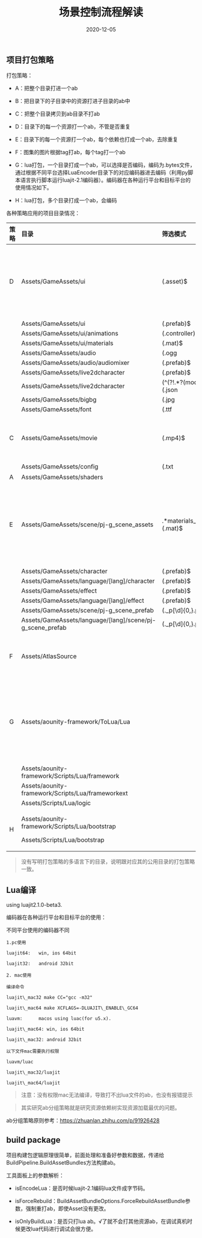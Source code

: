﻿---
title: 场景控制流程解读
date: 2020-12-05
tags: [打包]
categories: [Unity游戏开发,Unity,资源管理]
---

<!-- more -->


## 项目打包策略

打包策略：

- A：把整个目录打进一个ab

- B：把目录下的子目录中的资源打进子目录的ab中

- C：把整个目录拷贝到ab目录不打ab

- D：目录下的每一个资源打一个ab，不管是否重复

- E：目录下的每一个资源打一个ab，每个依赖也打成一个ab，去除重复

- F：图集的图片根据tag打ab，每个tag打一个ab

- G：lua打包，一个目录打成一个ab，可以选择是否编码，编码为.bytes文件，通过根据不同平台选择LuaEncoder目录下的对应编码器进去编码（利用py脚本语言执行脚本运行luajit-2.1编码器）。编码器在各种运行平台和目标平台的使用情况如下。

- H：lua打包，多个目录打成一个ab，会编码

各种策略应用的项目目录情况：

|策略|目录|筛选模式|特点|
| :- | :- | :- | :- |
|D|Assets/GameAssets/ui|(.asset)$|这类资源的特点是各个模块都有分布，数量多，1比1打ab策略有利于控制ab大小粒度，属于按类型和功能模块分组策略|
||Assets/GameAssets/ui|(.prefab)$||
||Assets/GameAssets/ui/animations|(.controller)$||
||Assets/GameAssets/ui/materials|(.mat)$||
||Assets/GameAssets/audio|(.ogg|.mp3|.wav)$||
||Assets/GameAssets/audio/audiomixer|(.prefab)$||
||Assets/GameAssets/live2dcharacter|(.prefab)$||
||Assets/GameAssets/live2dcharacter|(^(?!.\*?(model))).+(.json|.bytes)$||
||Assets/GameAssets/bigbg|(.jpg|.png)$||
||Assets/GameAssets/font|(.ttf|.fontsettings)$||
|C|Assets/GameAssets/movie|(.mp4)$|这类资源一般是配置文件，或者像是mp4这种游戏中用得比较少的资源文件|
||Assets/GameAssets/config|(.txt|.png|.jpg)$||
|A|Assets/GameAssets/shaders||全局常驻的文件|
|E|Assets/GameAssets/scene/pj-g\_scene\_assets|.\*materials\_dynload.+(.mat)$|这类资源的引用比较复杂，材质贴图引用得多，有些资源需要动态加载，需要对依赖资源做去重处理。 场景、spine人物动画、特效属于这类。|
||Assets/GameAssets/character|(.prefab)$||
||Assets/GameAssets/language/[lang]/character|(.prefab)$||
||Assets/GameAssets/effect|(.prefab)$||
||Assets/GameAssets/language/[lang]/effect|(.prefab)$||
||Assets/GameAssets/scene/pj-g\_scene\_prefab|(.\_p[\\d]{0,}.prefab|.\_stage.prefab)$||
||Assets/GameAssets/language/[lang]/scene/pj-g\_scene\_prefab|(.\_p[\\d]{0,}.prefab|.\_stage.prefab)$||
|F|Assets/AtlasSource||UI用的精灵图，需要根据自定义tag打图集，其实就是按功能模块分组策略|
|G|Assets/aounity-framework/ToLua/Lua||lua文件根据模块打ab，属于按逻辑实体分组策略，类似于粒度比较大的模块，但代码文件也属于系统常驻类型，不宜分得太小粒度|
||Assets/aounity-framework/Scripts/Lua/framework|||
||Assets/aounity-framework/Scripts/Lua/frameworkext|||
||Assets/Scripts/Lua/logic|||
|H|<p>Assets/aounity-framework/Scripts/Lua/bootstrap</p><p></p><p>Assets/Scripts/Lua/bootstrap</p>||lua文件根据模块打ab，同一个模块多个目录打在一起|

> 没有写明打包策略的多语言下的目录，说明跟对应其的公用目录的打包策略一致。

## Lua编译
using luajit2.1.0-beta3.

编码器在各种运行平台和目标平台的使用：

不同平台使用的编码器不同


    1.pc使用

    luajit64:   win, ios 64bit

    luajit32:   android 32bit

    2. mac使用

    编译命令

    luajit\_mac32 make CC="gcc -m32"

    luajit\_mac64 make XCFLAGS=-DLUAJIT\_ENABLE\_GC64

    luavm:	    macos using luac(for u5.x). 

    luajit\_mac64: win, ios 64bit

    luajit\_mac32: android 32bit

    以下文件mac需要执行权限

    luavm/luac

    luajit\_mac32/luajit

    luajit\_mac64/luajit

> 注意：没有权限mac无法编译，导致打不出lua文件的ab，也没有报错提示

> 其实研究ab分组策略就是研究资源依赖树实现资源加载最优的问题。

ab分组策略原则参考：<https://zhuanlan.zhihu.com/p/91926428>

## build package

项目构建包逻辑原理很简单，前面处理和准备好参数和数据，传递给BuildPipeline.BuildAssetBundles方法构建ab。

工具面板上的参数解析：

* isEncodeLua：是否时候luajit-2.1编码lua文件成字节码。

* isForceRebuild：BuildAssetBundleOptions.ForceRebuildAssetBundle参数，强制重打ab，即使Asset没有更改。

* isOnlyBuildLua：是否只打lua ab。√了就不会打其他资源ab，在调试真机时候更改lua代码进行调试会很方便。
